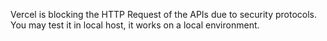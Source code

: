 Vercel is blocking the HTTP Request of the APIs due to security protocols.
You may test it in local host, it works on a local environment.
